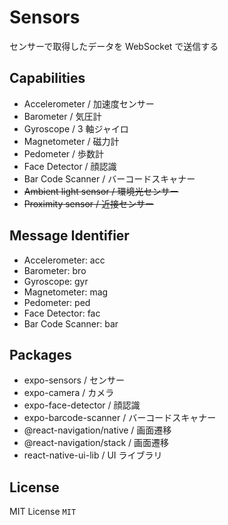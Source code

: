 # Sensors

センサーで取得したデータを WebSocket で送信する

## Capabilities

- Accelerometer / 加速度センサー
- Barometer / 気圧計
- Gyroscope / 3 軸ジャイロ
- Magnetometer / 磁力計
- Pedometer / 歩数計
- Face Detector / 顔認識
- Bar Code Scanner / バーコードスキャナー
- ~~Ambient light sensor / 環境光センサー~~
- ~~Proximity sensor / 近接センサー~~

## Message Identifier

- Accelerometer: acc
- Barometer: bro
- Gyroscope: gyr
- Magnetometer: mag
- Pedometer: ped
- Face Detector: fac
- Bar Code Scanner: bar

## Packages

- expo-sensors / センサー
- expo-camera / カメラ
- expo-face-detector / 顔認識
- expo-barcode-scanner / バーコードスキャナー
- @react-navigation/native / 画面遷移
- @react-navigation/stack / 画面遷移
- react-native-ui-lib / UI ライブラリ

## License

MIT License `MIT`
